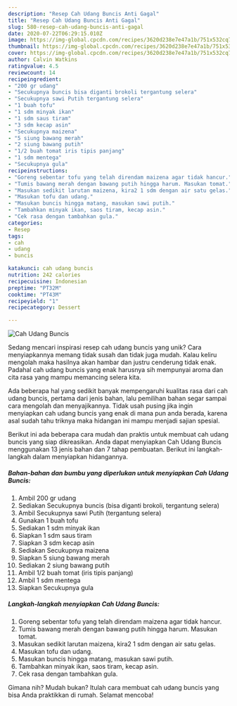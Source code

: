 ```yaml
---
description: "Resep Cah Udang Buncis Anti Gagal"
title: "Resep Cah Udang Buncis Anti Gagal"
slug: 580-resep-cah-udang-buncis-anti-gagal
date: 2020-07-22T06:29:15.010Z
image: https://img-global.cpcdn.com/recipes/3620d238e7e47a1b/751x532cq70/cah-udang-buncis-foto-resep-utama.jpg
thumbnail: https://img-global.cpcdn.com/recipes/3620d238e7e47a1b/751x532cq70/cah-udang-buncis-foto-resep-utama.jpg
cover: https://img-global.cpcdn.com/recipes/3620d238e7e47a1b/751x532cq70/cah-udang-buncis-foto-resep-utama.jpg
author: Calvin Watkins
ratingvalue: 4.5
reviewcount: 14
recipeingredient:
- "200 gr udang"
- "Secukupnya buncis bisa diganti brokoli tergantung selera"
- "Secukupnya sawi Putih tergantung selera"
- "1 buah tofu"
- "1 sdm minyak ikan"
- "1 sdm saus tiram"
- "3 sdm kecap asin"
- "Secukupnya maizena"
- "5 siung bawang merah"
- "2 siung bawang putih"
- "1/2 buah tomat iris tipis panjang"
- "1 sdm mentega"
- "Secukupnya gula"
recipeinstructions:
- "Goreng sebentar tofu yang telah direndam maizena agar tidak hancur."
- "Tumis bawang merah dengan bawang putih hingga harum. Masukan tomat."
- "Masukan sedikit larutan maizena, kira2 1 sdm dengan air satu gelas."
- "Masukan tofu dan udang."
- "Masukan buncis hingga matang, masukan sawi putih."
- "Tambahkan minyak ikan, saos tiram, kecap asin."
- "Cek rasa dengan tambahkan gula."
categories:
- Resep
tags:
- cah
- udang
- buncis

katakunci: cah udang buncis 
nutrition: 242 calories
recipecuisine: Indonesian
preptime: "PT32M"
cooktime: "PT43M"
recipeyield: "1"
recipecategory: Dessert

---
```



![Cah Udang Buncis](https://img-global.cpcdn.com/recipes/3620d238e7e47a1b/751x532cq70/cah-udang-buncis-foto-resep-utama.jpg)

Sedang mencari inspirasi resep cah udang buncis yang unik? Cara menyiapkannya memang tidak susah dan tidak juga mudah. Kalau keliru mengolah maka hasilnya akan hambar dan justru cenderung tidak enak. Padahal cah udang buncis yang enak harusnya sih mempunyai aroma dan cita rasa yang mampu memancing selera kita.



Ada beberapa hal yang sedikit banyak mempengaruhi kualitas rasa dari cah udang buncis, pertama dari jenis bahan, lalu pemilihan bahan segar sampai cara mengolah dan menyajikannya. Tidak usah pusing jika ingin menyiapkan cah udang buncis yang enak di mana pun anda berada, karena asal sudah tahu triknya maka hidangan ini mampu menjadi sajian spesial.


Berikut ini ada beberapa cara mudah dan praktis untuk membuat cah udang buncis yang siap dikreasikan. Anda dapat menyiapkan Cah Udang Buncis menggunakan 13 jenis bahan dan 7 tahap pembuatan. Berikut ini langkah-langkah dalam menyiapkan hidangannya.

<!--inarticleads1-->

##### Bahan-bahan dan bumbu yang diperlukan untuk menyiapkan Cah Udang Buncis:

1. Ambil 200 gr udang
1. Sediakan Secukupnya buncis (bisa diganti brokoli, tergantung selera)
1. Ambil Secukupnya sawi Putih (tergantung selera)
1. Gunakan 1 buah tofu
1. Sediakan 1 sdm minyak ikan
1. Siapkan 1 sdm saus tiram
1. Siapkan 3 sdm kecap asin
1. Sediakan Secukupnya maizena
1. Siapkan 5 siung bawang merah
1. Sediakan 2 siung bawang putih
1. Ambil 1/2 buah tomat (iris tipis panjang)
1. Ambil 1 sdm mentega
1. Siapkan Secukupnya gula




<!--inarticleads2-->

##### Langkah-langkah menyiapkan Cah Udang Buncis:

1. Goreng sebentar tofu yang telah direndam maizena agar tidak hancur.
1. Tumis bawang merah dengan bawang putih hingga harum. Masukan tomat.
1. Masukan sedikit larutan maizena, kira2 1 sdm dengan air satu gelas.
1. Masukan tofu dan udang.
1. Masukan buncis hingga matang, masukan sawi putih.
1. Tambahkan minyak ikan, saos tiram, kecap asin.
1. Cek rasa dengan tambahkan gula.




Gimana nih? Mudah bukan? Itulah cara membuat cah udang buncis yang bisa Anda praktikkan di rumah. Selamat mencoba!
